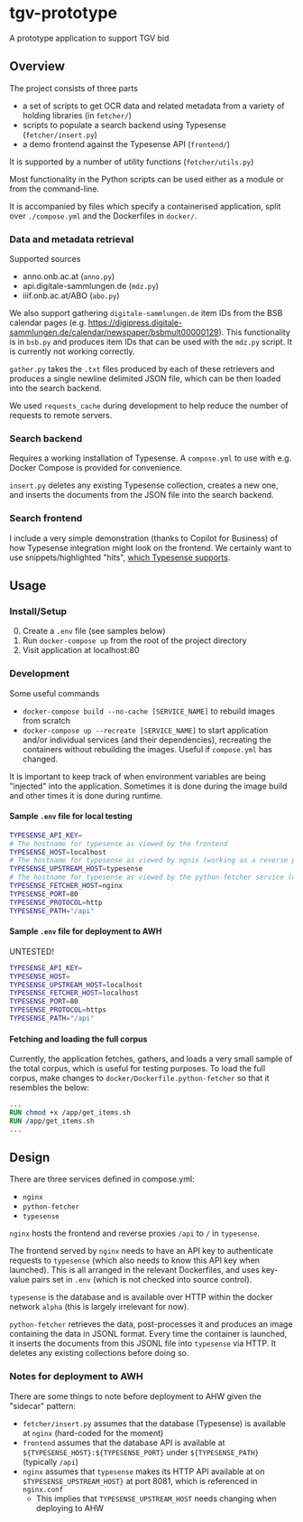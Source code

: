 # tgv-prototype

A prototype application to support TGV bid

## Overview

The project consists of three parts

- a set of scripts to get OCR data and related metadata from a variety of holding libraries (in `fetcher/`)
- scripts to populate a search backend using Typesense (`fetcher/insert.py`)
- a demo frontend against the Typesense API  (`frontend/`)

It is supported by a number of utility functions (`fetcher/utils.py`)

Most functionality in the Python scripts can be used either as a module or from the command-line.

It is accompanied by files which specify a containerised application, split over `./compose.yml` and the Dockerfiles in `docker/`.

### Data and metadata retrieval 

Supported sources

- anno.onb.ac.at (`anno.py`)
- api.digitale-sammlungen.de (`mdz.py`)
- iiif.onb.ac.at/ABO (`abo.py`)

We also support gathering `digitale-sammlungen.de` item IDs from the BSB calendar pages (e.g. https://digipress.digitale-sammlungen.de/calendar/newspaper/bsbmult00000129). This functionality is in `bsb.py` and produces item IDs that can be used with the `mdz.py` script. It is currently not working correctly.

`gather.py` takes the `.txt` files produced by each of these retrievers and produces a single newline delimited JSON file, which can be then loaded into the search backend.

We used `requests_cache` during development to help reduce the number of requests to remote servers. 

### Search backend

Requires a working installation of Typesense. A `compose.yml` to use with e.g. Docker Compose is provided for convenience.

`insert.py` deletes any existing Typesense collection, creates a new one, and inserts the documents from the JSON file into the search backend.

### Search frontend

I include a very simple demonstration (thanks to Copilot for Business) of how Typesense integration might look on the frontend. We certainly want to use snippets/highlighted "hits", [which Typesense supports](https://typesense.org/docs/27.1/api/search.html#results-parameters:~:text=wasted%20CPU%20cycles.-,highlight_fields,-no).

## Usage

### Install/Setup

0. Create a `.env` file (see samples below)
1. Run `docker-compose up` from the root of the project directory
2. Visit application at localhost:80

### Development 

Some useful commands

- `docker-compose build --no-cache [SERVICE_NAME]` to rebuild images from scratch
- `docker-compose up --recreate [SERVICE_NAME]` to start application and/or individual services (and their dependencies), recreating the containers without rebuilding the images. Useful if `compose.yml` has changed.

It is important to keep track of when environment variables are being "injected" into the application. Sometimes it is done during the image build and other times it is done during runtime.

#### Sample `.env` file for local testing

```bash
TYPESENSE_API_KEY=
# The hostname for typesense as viewed by the frontend
TYPESENSE_HOST=localhost
# The hostname for typesense as viewed by ngnix (working as a reverse proxy within the Docker network)
TYPESENSE_UPSTREAM_HOST=typesense
# The hostname for typesense as viewed by the python-fetcher service (which goes via the reverse proxy)
TYPESENSE_FETCHER_HOST=nginx
TYPESENSE_PORT=80
TYPESENSE_PROTOCOL=http
TYPESENSE_PATH="/api"

```

#### Sample `.env` file for deployment to AWH

UNTESTED!

```bash
TYPESENSE_API_KEY=
TYPESENSE_HOST=
TYPESENSE_UPSTREAM_HOST=localhost
TYPESENSE_FETCHER_HOST=localhost
TYPESENSE_PORT=80
TYPESENSE_PROTOCOL=https
TYPESENSE_PATH="/api"
```

#### Fetching and loading the full corpus

Currently, the application fetches, gathers, and loads a very small sample of the total corpus, which is useful for testing purposes. To load the full corpus, make changes to `docker/Dockerfile.python-fetcher` so that it resembles the below:

```dockerfile
...
RUN chmod +x /app/get_items.sh
RUN /app/get_items.sh
...
```

## Design

There are three services defined in compose.yml:

- `nginx`
- `python-fetcher`
- `typesense`

`nginx` hosts the frontend and reverse proxies `/api` to `/` in `typesense`. 

The frontend served by `nginx` needs to have an API key to authenticate requests to `typesense` (which also needs to know this API key when launched). This is all arranged in the relevant Dockerfiles, and uses key-value pairs set in `.env` (which is not checked into source control). 

`typesense` is the database and is available over HTTP within the docker network `alpha` (this is largely irrelevant for now).

`python-fetcher` retrieves the data, post-processes it and produces an image containing the data in JSONL format. Every time the container is launched, it inserts the documents from this JSONL file into `typesense` via HTTP. It deletes any existing collections before doing so.

### Notes for deployment to AWH

There are some things to note before deployment to AHW given the "sidecar" pattern:

- `fetcher/insert.py` assumes that the database (Typesense) is available at `nginx` (hard-coded for the moment)
- `frontend` assumes that the database API is available at `${TYPESENSE_HOST}:${TYPESENSE_PORT}` under `${TYPESENSE_PATH}` (typically `/api`)
- `nginx` assumes that `typesense` makes its HTTP API available at on `$TYPESENSE_UPSTREAM_HOST}` at port 8081, which is referenced in `nginx.conf`
    - This implies that `TYPESENSE_UPSTREAM_HOST` needs changing when deploying to AHW 